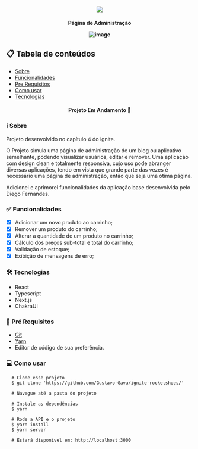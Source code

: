 <h1 align="center" >
  <img src="https://user-images.githubusercontent.com/77810817/158444130-aaf7fed9-9a33-4f84-bf59-d04261e18052.png" />
</h1>

<h4 align="center"/> Página de Administração </p>

![image](https://user-images.githubusercontent.com/77810817/158444237-38c436da-ef60-47fa-aa4e-88e91c159e96.png)


## 📋 Tabela de conteúdos

<!--ts-->

* [Sobre](#sobre)
* [Funcionalidades](#funcionalidades)
* [Pre Requisitos](#requisitos)
* [Como usar](#como-usar)
* [Tecnologias](#tecnologias)

<!--te-->

<h4 align="center">
  Projeto Em Andamento 🚀  
</h4>

<h3 id="sobre">ℹ Sobre </h3>

Projeto desenvolvido no capítulo 4 do ignite.

O Projeto simula uma página de administração de um blog ou aplicativo semelhante, podendo visualizar usuários, editar e remover.
Uma aplicação com design clean e totalmente responsiva, cujo uso pode abranger diversas aplicações, tendo em vista que grande parte das vezes é necessário uma página de administração, então que seja uma ótima página.

Adicionei e aprimorei funcionalidades da aplicação base desenvolvida pelo Diego Fernandes.

<h3 id="funcionalidades"> ✅ Funcionalidades </h3>
 
- [x] Adicionar um novo produto ao carrinho;
- [x] Remover um produto do carrinho;
- [x] Alterar a quantidade de um produto no carrinho;
- [x] Cálculo dos preços sub-total e total do carrinho;
- [x] Validação de estoque;
- [x] Exibição de mensagens de erro;

<h3 id="tecnologias"> 🛠 Tecnologias </h3>

* React
* Typescript
* Next.js
* ChakraUI

<h3 id="requisitos">🔧 Pré Requisitos</h3> 

 * [Git](https://git-scm.com)
 * [Yarn](https://yarnpkg.com)
 * Editor de código de sua preferência.

<h3 id="como-usar">💻 Como usar</h3> 

```
  # Clone esse projeto 
  $ git clone 'https://github.com/Gustavo-Gava/ignite-rocketshoes/'
  
  # Navegue até a pasta do projeto
  
  # Instale as dependências
  $ yarn
  
  # Rode a API e o projeto
  $ yarn install
  $ yarn server

  # Estará disponível em: http://localhost:3000
```
